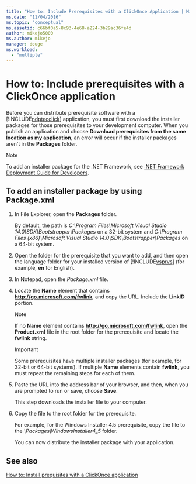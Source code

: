 ```yaml
---
title: "How to: Include Prerequisites with a ClickOnce Application | Microsoft Docs"
ms.date: "11/04/2016"
ms.topic: "conceptual"
ms.assetid: c66bf0a5-8c93-4e68-a224-3b29ac36fe4d
author: mikejo5000
ms.author: mikejo
manager: douge
ms.workload: 
  - "multiple"
---
```

# How to: Include prerequisites with a ClickOnce application
Before you can distribute prerequisite software with a [!INCLUDE[ndptecclick](../deployment/includes/ndptecclick_md.md)] application, you must first download the installer packages for those prerequisites to your development computer. When you publish an application and choose **Download prerequisites from the same location as my application**, an error will occur if the installer packages aren't in the **Packages** folder.  
  
> [!NOTE]
>  To add an installer package for the .NET Framework, see [.NET Framework Deployment Guide for Developers](/dotnet/framework/deployment/deployment-guide-for-developers).  
  
##  <a name="Package"></a> To add an installer package by using Package.xml  
  
1. In File Explorer, open the **Packages** folder.  
  
    By default, the path is *C:\Program Files\Microsoft Visual Studio 14.0\SDK\Bootstrapper\Packages* on a 32-bit system and *C:\Program Files (x86)\Microsoft Visual Studio 14.0\SDK\Bootstrapper\Packages* on a 64-bit system.  
  
2. Open the folder for the prerequisite that you want to add, and then open the language folder for your installed version of [!INCLUDE[vsprvs](../code-quality/includes/vsprvs_md.md)] (for example, **en** for English).  
  
3. In Notepad, open the *Package.xml* file.  
  
4. Locate the **Name** element that contains **http://go.microsoft.com/fwlink**, and copy the URL. Include the **LinkID** portion.  
  
   > [!NOTE]
   >  If no **Name** element contains **http://go.microsoft.com/fwlink**, open the **Product.xml** file in the root folder for the prerequisite and locate the **fwlink** string.  
  
   > [!IMPORTANT]
   >  Some prerequisites have multiple installer packages (for example, for 32-bit or 64-bit systems). If multiple **Name** elements contain **fwlink**, you must repeat the remaining steps for each of them.  
  
5. Paste the URL into the address bar of your browser, and then, when you are prompted to run or save, choose **Save**.  
  
    This step downloads the installer file to your computer.  
  
6. Copy the file to the root folder for the prerequisite.  
  
    For example, for the Windows Installer 4.5 prerequisite, copy the file to the *\Packages\WindowsInstaller4_5* folder.  
  
    You can now distribute the installer package with your application.  
  
## See also  
 [How to: Install prequisites with a ClickOnce application](../deployment/how-to-install-prerequisites-with-a-clickonce-application.md)